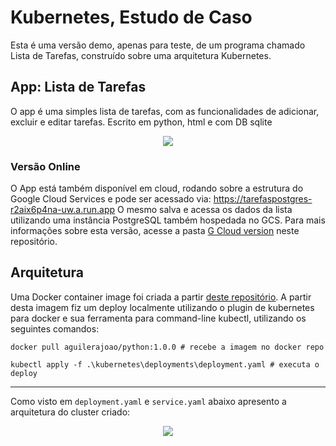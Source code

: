 # Kubernetes, Estudo de Caso
Esta é uma versão demo, apenas para teste, de um programa chamado Lista de Tarefas, construído sobre uma arquitetura Kubernetes.

## App: Lista de Tarefas
O app é uma simples lista de tarefas, com as funcionalidades de adicionar, excluir e editar tarefas. Escrito em python, html e com DB sqlite

<p align="center">
  <img src="https://user-images.githubusercontent.com/68448759/134955365-1ec005ff-f84c-4fb6-a577-e6ff1bdd1db7.PNG" />
</p>

### Versão Online
O App está também disponível em cloud, rodando sobre a estrutura do Google Cloud Services e pode ser acessado via: https://tarefaspostgres-r2aix6p4na-uw.a.run.app
O mesmo salva e acessa os dados da lista utilizando uma instância PostgreSQL também hospedada no GCS.
Para mais informações sobre esta versão, acesse a pasta [G Cloud version](https://github.com/joao-aguilera-c/Kubernetes-estudo-de-caso/tree/master/G%20Cloud%20Version) neste repositório.

## Arquitetura
Uma Docker container image foi criada a partir [deste repositório](https://hub.docker.com/repository/docker/aguilerajoao/python).
A partir desta imagem fiz um deploy localmente utilizando o plugin de kubernetes para docker e sua ferramenta para command-line kubectl, utilizando os seguintes comandos:

`docker pull aguilerajoao/python:1.0.0 # recebe a imagem no docker repo`

`kubectl apply -f .\kubernetes\deployments\deployment.yaml # executa o deploy`

---------

Como visto em `deployment.yaml` e `service.yaml` abaixo apresento a arquitetura do cluster criado:

<p align="center">
  <img src="https://user-images.githubusercontent.com/68448759/134965244-d70df5ea-03e4-4a19-81e6-d6e6ccbcfe34.png" />
</p>


